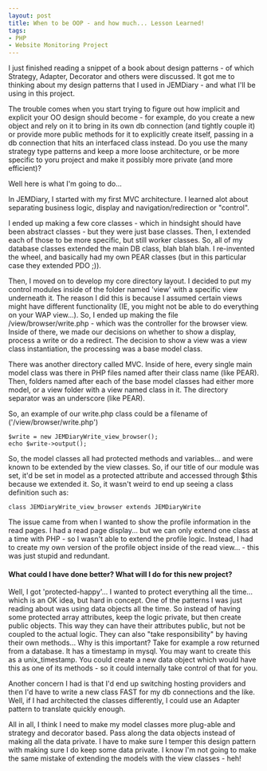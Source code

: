 ```yaml
---
layout: post
title: When to be OOP - and how much... Lesson Learned!
tags:
- PHP
- Website Monitoring Project
---
```


I just finished reading a snippet of a book about design patterns - of which Strategy, Adapter, Decorator and others were discussed.  It got me to thinking about my design patterns that I used in JEMDiary - and what I'll be using in this project.

The trouble comes when you start trying to figure out how implicit and explicit your OO design should become - for example, do you create a new object and rely on it to bring in its own db connection (and tightly couple it) or provide more public methods for it to explicitly create itself, passing in a db connection that hits an interfaced class instead.  Do you use the many strategy type patterns and keep a more loose architecture, or be more specific to yoru project and make it possibly more private (and more efficient)?

Well here is what I'm going to do...

In JEMDiary, I started with my first MVC architecture.  I learned alot about separating business logic, display and navigation/redirection or "control".

I ended up making a few core classes - which in hindsight should have been abstract classes - but they were just base classes.  Then, I extended each of those to be more specific, but still worker classes.  So, all of my database classes extended the main DB class, blah blah blah.  I re-invented the wheel, and basically had my own PEAR classes (but in this particular case they extended PDO ;)).

Then, I moved on to develop my core directory layout.  I decided to put my control modules inside of the folder named 'view' with a specific view underneath it.  The reason I did this is because I assumed certain views might have different functionality (IE, you might not be able to do everything on your WAP view...).  So, I ended up making the file /view/browser/write.php - which was the controller for the browser view.  Inside of there, we made our decisions on whether to show a display, process a write or do a redirect.  The decision to show a view was a view class instantiation, the processing was a base model class.

There was another directory called MVC.  Inside of here, every single main model class was there in PHP files named after their class name (like PEAR).  Then, folders named after each of the base model classes had either more model, or a view folder with a view named class in it.  The directory separator was an underscore (like PEAR).

So, an example of our write.php class could be a filename of ('/view/browser/write.php')

```php?start_inline=1
$write = new JEMDiaryWrite_view_browser();
echo $write->output();
```

So, the model classes all had protected methods and variables... and were known to be extended by the view classes.  So, if our title of our module was set, it'd be set in model as a protected attribute and accessed through $this because we extended it.  So, it wasn't weird to end up seeing a class definition such as:

```php?start_inline=1
class JEMDiaryWrite_view_browser extends JEMDiaryWrite
```

The issue came from when I wanted to show the profile information in the read pages.  I had a read page display... but we can only extend one class at a time with PHP - so I wasn't able to extend the profile logic.  Instead, I had to create my own version of the profile object inside of the read view... - this was just stupid and redundant.

#### What could I have done better?  What will I do for this new project?

Well, I got 'protected-happy'... I wanted to protect everything all the time... which is an OK idea, but hard in concept.  One of the patterns I was just reading about was using data objects all the time.  So instead of having some protected array attributes, keep the logic private, but then create public objects.  This way they can have their attributes public, but not be coupled to the actual logic.  They can also "take responsibility" by having their own methods... Why is this important?  Take for example a row returned from a database.  It has a timestamp in mysql.  You may want to create this as a unix_timestamp.  You could create a new data object which would have this as one of its methods - so it could internally take control of that for you.

Another concern I had is that I'd end up switching hosting providers and then I'd have to write a new class FAST for my db connections and the like.  Well, if I had architected the classes differently, I could use an Adapter pattern to translate quickly enough.

All in all, I think I need to make my model classes more plug-able and strategy and decorator based.  Pass along the data objects instead of making all the data private.  I have to make sure I temper this design pattern with making sure I do keep some data private.  I know I'm not going to make the same mistake of extending the models with the view classes - heh!
